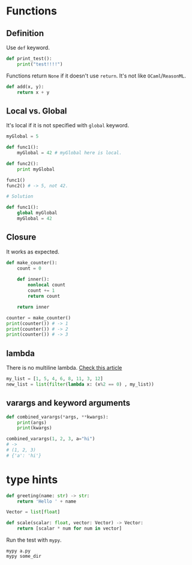 # Functions

## Definition

Use `def` keyword.

```py
def print_test():
    print("test!!!!")
```

Functions return `None` if it doesn't use `return`. It's not like `OCaml`/`ReasonML`.

```py
def add(x, y):
    return x + y
```

## Local vs. Global

It's local if it is not specified with `global` keyword.

```py
myGlobal = 5

def func1():
    myGlobal = 42 # myGlobal here is local.

def func2():
    print myGlobal

func1()
func2() # -> 5, not 42.
```

```py
# Solution

def func1():
    global myGlobal
    myGlobal = 42
```

## Closure

It works as expected.

```py
def make_counter():
    count = 0
    
    def inner():
        nonlocal count
        count += 1
        return count

    return inner

counter = make_counter()
print(counter()) # -> 1
print(counter()) # -> 2
print(counter()) # -> 3
```

## lambda

There is no multiline lambda. [Check this article](https://stackoverflow.com/a/1233520)

```py
my_list = [1, 5, 4, 6, 8, 11, 3, 12]
new_list = list(filter(lambda x: (x%2 == 0) , my_list))
```

## varargs and keyword arguments

```py
def combined_varargs(*args, **kwargs):
    print(args)
    print(kwargs)

combined_varargs(1, 2, 3, a="hi")
# -> 
# (1, 2, 3)
# {'a': 'hi'}
```

# type hints

```py
def greeting(name: str) -> str:
    return 'Hello ' + name

Vector = list[float]

def scale(scalar: float, vector: Vector) -> Vector:
    return [scalar * num for num in vector]
```

Run the test with `mypy`.

```
mypy a.py
mypy some_dir
```
